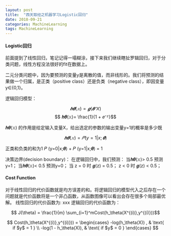 ```yaml
---
layout: post
title:  "西天取经之机器学习Logistic回归"
date: 2018-09-21
categories: MachineLearning
tags: MachineLearning
---
```



#### Logistic回归

前面提到了线性回归，笔记记得一塌糊涂，接下来我们继续瞎扯罗辑回归，对于分类问题，线性方程没法很好的fit在数据上。

二元分类问题中，因为要预测的变量y是离散的值，而非线形的。我们将预测的结果做一个归属，是正类（positive class）还是负类（negative class），即因变量y∈{0,1}。

逻辑回归模型：

$$ 𝒉𝜽(𝚡) = 𝒈(𝜽ᐪ𝘟)$$
$$ 𝒉𝜽(𝚡)= \frac{1}{1 + 𝑒⁻ᙆ}$$

𝒉𝜽(𝚡) 的作用是给定输入变量X，给出选定的参数的输出变量y=1的概率是多少既

$$ 𝒉𝜽(𝚡) = 𝑃 (y=1|x;𝜽) $$

正类和负类的和为1 𝑃 (y=0|x;𝜽) + 𝑃 (y=1|x;𝜽) = 1


决策边界(decision boundary)：
在逻辑回归中，我们预测：
当𝒉𝜽(𝚡)> 0.5 预测y=1；
当𝒉𝜽(𝚡)< 0.5 预测y=0；
当 z = 0 时 𝒈(z) = 0.5；
  z < 0 时 𝒈(z) < 0.5；
  
#### Cost Function

对于线性回归的代价函数就是均方误差的和。将逻辑回归的模型代入之后存在一个问题就是代价函数将是一个非凸函数，从函数图像可以看出会存在很多个局部最优解。
线性回归的代价函数为: xxx
逻辑回归的代价函数为：

$$ J(\theta) = \frac{1}{m} \sum_{i=1}^mCost(h_\theta(X^{(i)},y^{(i)}))$$

$$ Cost(h_\theta(X^{(i)},y^{(i)})) = \begin{cases}
-log(h_\theta(X)) ,  & \text{ if $y$ = 1 } \\
-log(1 - h_\theta(X)),  & \text{ if $y$ = 0 }
\end{cases}
$$


